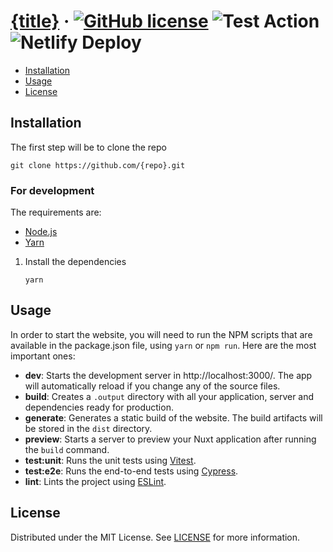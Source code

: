 # [{title}][website] &middot; [![GitHub license]](./LICENSE) ![Test Action] ![Netlify Deploy]

<!-- Table of Contents -->

- [Installation](#installation)
- [Usage](#usage)
- [License](#license)

## Installation

The first step will be to clone the repo

```shell
git clone https://github.com/{repo}.git
```

### For development

The requirements are:

- [Node.js]
- [Yarn]

1. Install the dependencies
   ```shell
   yarn
   ```

## Usage

In order to start the website, you will need to run the NPM scripts that are available in the package.json file,
using `yarn` or `npm run`. Here are the most important ones:

- **dev**: Starts the development server in http://localhost:3000/. The app will automatically reload if you change any
  of the source files.
- **build**: Creates a `.output` directory with all your application, server and dependencies ready for production.
- **generate**: Generates a static build of the website. The build artifacts will be stored in the `dist` directory.
- **preview**: Starts a server to preview your Nuxt application after running the `build` command.
- **test:unit**: Runs the unit tests using [Vitest].
- **test:e2e**: Runs the end-to-end tests using [Cypress].
- **lint**: Lints the project using [ESLint].

## License

Distributed under the MIT License. See [LICENSE](./LICENSE) for more information.

<!-- Packages links -->

[cypress]: https://www.cypress.io
[eslint]: https://eslint.org
[node.js]: https://nodejs.org/en/
[vitest]: https://vitest.dev
[yarn]: https://yarnpkg.com/

<!-- Repository links -->

[website]: https://{author}-{name}.netlify.app/

<!-- Shields.io links -->

[github license]: https://img.shields.io/badge/license-MIT-blue.svg
[netlify deploy]: https://img.shields.io/netlify/your-project-id-here
[test action]: https://github.com/{repo}/actions/workflows/test.yaml/badge.svg
